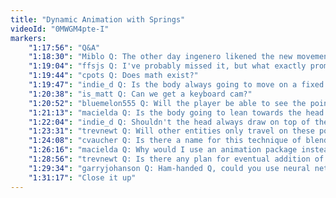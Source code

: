 ```yaml
---
title: "Dynamic Animation with Springs"
videoId: "0MWGM4pte-I"
markers:
    "1:17:56": "Q&A"
    "1:18:30": "Miblo Q: The other day ingenero likened the new movement to Crypt of the Necrodancer. I like that game and see where they're coming from, but Handmade Hero already looks like it feels so much sweeter to play"
    "1:19:04": "ffsjs Q: I've probably missed it, but what exactly prompted switching the hero movement from analogue-rolling to digital-tile-based-wiggle-hopping?"
    "1:19:44": "cpots Q: Does math exist?"
    "1:19:47": "indie_d Q: Is the body always going to move on a fixed grid?"
    "1:20:38": "is_matt Q: Can we get a keyboard cam?"
    "1:20:52": "bluemelon555 Q: Will the player be able to see the points in the design"
    "1:21:13": "macielda Q: Is the body going to lean towards the head or is it gonna stay detached?"
    "1:22:04": "indie_d Q: Shouldn't the head always draw on top of the cape?"
    "1:23:31": "trevnewt Q: Will other entities only travel on these points, too? Or can they move freely?"
    "1:24:08": "cvaucher Q: Is there a name for this technique of blending canned and simulated animations? Is it a common thing allowed in animation / 3D packages?"
    "1:26:16": "macielda Q: Why would I use an animation package instead of doing what you just did (and whatever you will do)?"
    "1:28:56": "trevnewt Q: Is there any plan for eventual addition of music?"
    "1:29:34": "garryjohanson Q: Ham-handed Q, could you use neural networks and make something like Boston Dynamics 'BigDog'?"
    "1:31:17": "Close it up"
---
```

